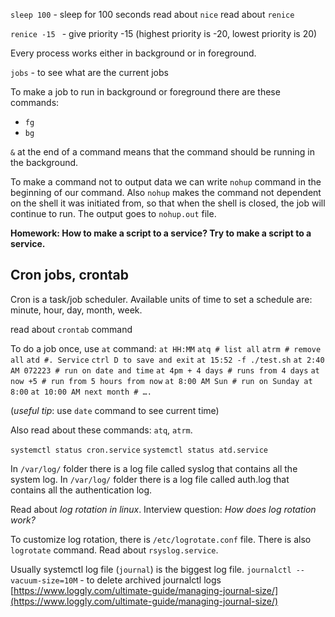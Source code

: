 `sleep 100` - sleep for 100 seconds
read about `nice`
read about `renice`

`renice -15 ` - give priority -15 (highest priority is -20, lowest priority is 20)

Every process works either in background or in foreground.

`jobs` - to see what are the current jobs

To make a job to run in background or foreground there are these commands:
- `fg`
- `bg`

`&` at the end of a command means that the command should be running in the background.

To make a command not to output data we can write `nohup` command in the beginning of our command. Also `nohup` makes the command not dependent on the shell it was initiated from, so that when the shell is closed, the job will continue to run. The output goes to `nohup.out` file.

**Homework: How to make a script to a service? Try to make a script to a service.**

## Cron jobs, crontab

Cron is a task/job scheduler. Available units of time to set a schedule are: minute, hour, day, month, week.

read about `crontab` command

To do a job once, use `at` command:
`at HH:MM`
`atq # list all` 
`atrm # remove all` 
`atd #. Service`
`ctrl D to save and exit`
`at 15:52 -f ./test.sh`
`at 2:40 AM 072223 # run on date and time`
`at 4pm + 4 days # runs from 4 days`
`at now +5 # run from 5 hours from now`
`at 8:00 AM Sun # run on Sunday at 8:00`
`at 10:00 AM next month # ….`

(*useful tip*: use `date` command to see current time)

Also read about these commands: `atq`, `atrm`.

`systemctl status cron.service`
`systemctl status atd.service`

In `/var/log/` folder there is a log file called syslog that contains all the system log.
In `/var/log/` folder there is a log file called auth.log that contains all the authentication log.

Read about *log rotation in linux*. Interview question: *How does log rotation work?* 

To customize log rotation, there is `/etc/logrotate.conf` file.
There is also `logrotate` command.
Read about `rsyslog.service`.

Usually systemctl log file (`journal`) is the biggest log file. 
`journalctl --vacuum-size=10M` - to delete archived journalctl logs
[https://www.loggly.com/ultimate-guide/managing-journal-size/](https://www.loggly.com/ultimate-guide/managing-journal-size/)

